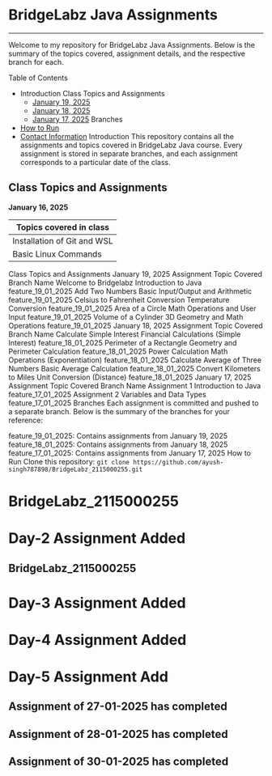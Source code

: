 # BridgeLabz Java Assignments
---
Welcome to my repository for BridgeLabz Java Assignments. Below is the summary of the topics covered, assignment details, and the respective branch for each.

Table of Contents
- Introduction
 Class Topics and Assignments
    - [January 19, 2025]()
    - [January 18, 2025]()
    - [January 17, 2025]()
Branches
- [How to Run]()
- [Contact Information]()
Introduction
This repository contains all the assignments and topics covered in BridgeLabz Java course. Every assignment is stored in separate branches, and each assignment corresponds to a particular date of the class.

## Class Topics and Assignments

**January 16, 2025**

| **Topics covered in class** |
|-------------------------|
| Installation of Git and WSL |
| Basic Linux Commands |



Class Topics and Assignments
January 19, 2025
Assignment	Topic Covered	Branch Name
Welcome to Bridgelabz	Introduction to Java	feature_19_01_2025
Add Two Numbers	Basic Input/Output and Arithmetic	feature_19_01_2025
Celsius to Fahrenheit Conversion	Temperature Conversion	feature_19_01_2025
Area of a Circle	Math Operations and User Input	feature_19_01_2025
Volume of a Cylinder	3D Geometry and Math Operations	feature_19_01_2025
January 18, 2025
Assignment	Topic Covered	Branch Name
Calculate Simple Interest	Financial Calculations (Simple Interest)	feature_18_01_2025
Perimeter of a Rectangle	Geometry and Perimeter Calculation	feature_18_01_2025
Power Calculation	Math Operations (Exponentiation)	feature_18_01_2025
Calculate Average of Three Numbers	Basic Average Calculation	feature_18_01_2025
Convert Kilometers to Miles	Unit Conversion (Distance)	feature_18_01_2025
January 17, 2025
Assignment	Topic Covered	Branch Name
Assignment 1	Introduction to Java	feature_17_01_2025
Assignment 2	Variables and Data Types	feature_17_01_2025
Branches
Each assignment is committed and pushed to a separate branch. Below is the summary of the branches for your reference:

feature_19_01_2025: Contains assignments from January 19, 2025
feature_18_01_2025: Contains assignments from January 18, 2025
feature_17_01_2025: Contains assignments from January 17, 2025
How to Run
Clone this repository:
` git clone https://github.com/ayush-singh787898/BridgeLabz_2115000255.git `

# BridgeLabz_2115000255



# Day-2 Assignment Added
##  BridgeLabz_2115000255

# Day-3 Assignment Added

# Day-4 Assignment Added

# Day-5 Assignment Add
 ## Assignment of 27-01-2025 has completed 
 ## Assignment of 28-01-2025 has completed 
 ## Assignment of 30-01-2025 has completed 




